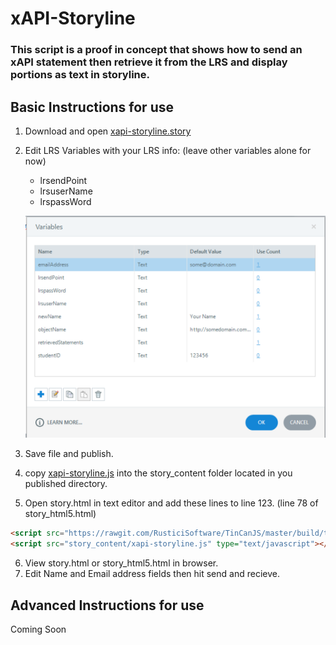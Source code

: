 # xAPI-Storyline

### This script is a proof in concept that shows how to send an xAPI statement then retrieve it from the LRS and display portions as text in storyline.

## Basic Instructions for use

1. Download and open [xapi-storyline.story](hxapi-storyline.story)
2. Edit LRS Variables with your LRS info: (leave other variables alone for now)
    * lrsendPoint
    * lrsuserName
    * lrspassWord
    
    ![](readmeimages/1.png)
    
3. Save file and publish.
4. copy [xapi-storyline.js](xapi-storyline.js) into the story_content folder located in you published directory. 
5. Open story.html in text editor and add these lines to line 123.  (line 78 of story_html5.html)

```html
<script src="https://rawgit.com/RusticiSoftware/TinCanJS/master/build/tincan-min.js" type="text/javascript"></script>
<script src="story_content/xapi-storyline.js" type="text/javascript"></script>
```
6. View story.html or story_html5.html in browser.
7. Edit Name and Email address fields then hit send and recieve.

## Advanced Instructions for use
Coming Soon
